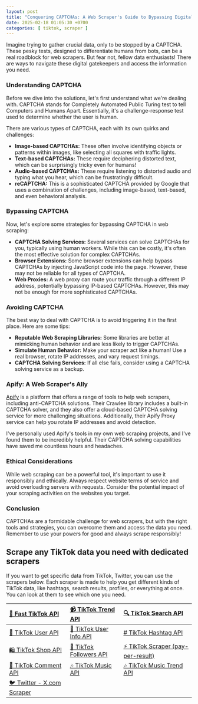 ```yaml
---
layout: post
title: "Conquering CAPTCHAs: A Web Scraper's Guide to Bypassing Digital Gatekeepers"
date: 2025-02-18 01:05:30 +0700
categories: [ tiktok, scraper ]
---
```


Imagine trying to gather crucial data, only to be stopped by a CAPTCHA. These pesky tests, designed to differentiate
humans from bots, can be a real roadblock for web scrapers. But fear not, fellow data enthusiasts! There are ways to
navigate these digital gatekeepers and access the information you need.

### Understanding CAPTCHA

Before we dive into the solutions, let's first understand what we're dealing with. CAPTCHA stands for Completely
Automated Public Turing test to tell Computers and Humans Apart. Essentially, it's a challenge-response test used to
determine whether the user is human.

There are various types of CAPTCHA, each with its own quirks and challenges:

* **Image-based CAPTCHAs:** These often involve identifying objects or patterns within images, like selecting all
  squares with traffic lights.
* **Text-based CAPTCHAs:** These require deciphering distorted text, which can be surprisingly tricky even for humans!
* **Audio-based CAPTCHAs:** These require listening to distorted audio and typing what you hear, which can be
  frustratingly difficult.
* **reCAPTCHA:** This is a sophisticated CAPTCHA provided by Google that uses a combination of challenges, including
  image-based, text-based, and even behavioral analysis.

### Bypassing CAPTCHA

Now, let's explore some strategies for bypassing CAPTCHA in web scraping:

* **CAPTCHA Solving Services:** Several services can solve CAPTCHAs for you, typically using human workers. While this
  can be costly, it's often the most effective solution for complex CAPTCHAs.
* **Browser Extensions:** Some browser extensions can help bypass CAPTCHAs by injecting JavaScript code into the page.
  However, these may not be reliable for all types of CAPTCHA.
* **Web Proxies:** A web proxy can route your traffic through a different IP address, potentially bypassing IP-based
  CAPTCHAs. However, this may not be enough for more sophisticated CAPTCHAs.

### Avoiding CAPTCHA

The best way to deal with CAPTCHA is to avoid triggering it in the first place. Here are some tips:

* **Reputable Web Scraping Libraries:** Some libraries are better at mimicking human behavior and are less likely to
  trigger CAPTCHAs.
* **Simulate Human Behavior:** Make your scraper act like a human! Use a real browser, rotate IP addresses, and vary
  request timings.
* **CAPTCHA Solving Services:** If all else fails, consider using a CAPTCHA solving service as a backup.

### Apify: A Web Scraper's Ally

[Apify](https://apify.com/) is a platform that offers a range of tools to help web scrapers, including anti-CAPTCHA
solutions. Their Crawlee library includes a built-in CAPTCHA solver, and they also offer a cloud-based CAPTCHA solving
service for more challenging situations. Additionally, their Apify Proxy service can help you rotate IP addresses and
avoid detection.

I've personally used Apify's tools in my own web scraping projects, and I've found them to be incredibly helpful. Their
CAPTCHA solving capabilities have saved me countless hours and headaches.

### Ethical Considerations

While web scraping can be a powerful tool, it's important to use it responsibly and ethically. Always respect website
terms of service and avoid overloading servers with requests. Consider the potential impact of your scraping activities
on the websites you target.

### Conclusion

CAPTCHAs are a formidable challenge for web scrapers, but with the right tools and strategies, you can overcome them and
access the data you need. Remember to use your powers for good and always scrape responsibly!


## Scrape any TikTok data you need with dedicated scrapers

If you want to get specific data from TikTok, Twitter, you can use the scrapers below. Each scraper is made to help you get
different kinds of TikTok data, like hashtags, search results, profiles, or everything at once. You can look at them to
see which one you need.

| [🎹️ Fast TikTok API](https://apify.com/novi/fast-tiktok-api)            | [📹️ TikTok Trend API](https://apify.com/novi/tiktok-trend-api)         | [🔍️ TikTok Search API](https://apify.com/novi/tiktok-search-api)             |
|:-------------------------------------------------------------------------|:------------------------------------------------------------------------|:------------------------------------------------------------------------------|
| [🧛️ TikTok User API](https://apify.com/novi/tiktok-user-api)            | [🧛️ TikTok User Info API](https://apify.com/novi/tiktok-user-info-api) | [#️ TikTok Hashtag API](https://apify.com/novi/tiktok-hashtag-api)            |
| [🛍️ TikTok Shop API](https://apify.com/novi/tiktok-shop-scraper)        | [👤️ TikTok Followers API](https://apify.com/novi/tiktok-followers-api) | [⚡️ TikTok Scraper (pay-per-result)](https://apify.com/xtdata/tiktok-scraper) |
| [💬 TikTok Comment API](https://apify.com/novi/tiktok-comment-api)       | [🎶 TikTok Music API](https://apify.com/novi/tiktok-sound-api)          | [🎶 TikTok Music Trend API](https://apify.com/novi/tiktok-music-trend-api)    |
| [🐦 Twitter - X.com Scraper](https://apify.com/xtdata/twitter-x-scraper) |                                                                         |                                                                               |
